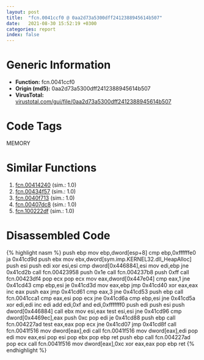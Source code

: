 ```yaml
---
layout: post
title:  "fcn.0041ccf0 @ 0aa2d73a5300dff2412388945614b507"
date:   2021-08-30 15:52:19 +0300
categories: report
index: false
---
```


# Generic Information
- **Function:** fcn.0041ccf0
- **Origin (md5):** 0aa2d73a5300dff2412388945614b507
- **VirusTotal:** [virustotal.com/gui/file/0aa2d73a5300dff2412388945614b507][virustotal_ref]

# Code Tags
<span class="tag" id="MEMORY">MEMORY</span>


# Similar Functions

1. [fcn.00414240][similar_1_ref] (sim.: 1.0)
2. [fcn.00434f57][similar_2_ref] (sim.: 1.0)
3. [fcn.0040f713][similar_3_ref] (sim.: 1.0)
4. [fcn.00407dc8][similar_4_ref] (sim.: 1.0)
5. [fcn.100222df][similar_5_ref] (sim.: 1.0)


# Disassembled Code

{% highlight nasm %}
push ebp
mov ebp,dword[esp+8]
cmp ebp,0xffffffe0
ja 0x41cd9d
push ebx
mov ebx,dword[sym.imp.KERNEL32.dll_HeapAlloc]
push esi
push edi
xor esi,esi
cmp dword[0x446884],esi
mov edi,ebp
jne 0x41cd2b
call fcn.00423958
push 0x1e
call fcn.004237b8
push 0xff
call fcn.00423df4
pop ecx
pop ecx
mov eax,dword[0x447e04]
cmp eax,1
jne 0x41cd43
cmp ebp,esi
je 0x41cd3d
mov eax,ebp
jmp 0x41cd40
xor eax,eax
inc eax
push eax
jmp 0x41cd61
cmp eax,3
jne 0x41cd53
push ebp
call fcn.0041cca1
cmp eax,esi
pop ecx
jne 0x41cd6a
cmp ebp,esi
jne 0x41cd5a
xor edi,edi
inc edi
add edi,0xf
and edi,0xfffffff0
push edi
push esi
push dword[0x446884]
call ebx
mov esi,eax
test esi,esi
jne 0x41cd96
cmp dword[0x4469ec],eax
push 0xc
pop edi
je 0x41cd88
push ebp
call fcn.004227ad
test eax,eax
pop ecx
jne 0x41cd07
jmp 0x41cd8f
call fcn.0041f516
mov dword[eax],edi
call fcn.0041f516
mov dword[eax],edi
pop edi
mov eax,esi
pop esi
pop ebx
pop ebp
ret
push ebp
call fcn.004227ad
pop ecx
call fcn.0041f516
mov dword[eax],0xc
xor eax,eax
pop ebp
ret
{% endhighlight %}


[similar_1_ref]: /report/fcn.00414240@de21a548b66aa6c0b17491b6a31e14fa
[similar_2_ref]: /report/fcn.00434f57@7b00dd8f2abf54a73bfb09681334ff78
[similar_3_ref]: /report/fcn.0040f713@6a695c8c50dfc99993406e2740c7c273
[similar_4_ref]: /report/fcn.00407dc8@e38ba004520fa1a86a35b63e8d5843ef
[similar_5_ref]: /report/fcn.100222df@481b545f5c18f2fce1caac67ddc419e8
[virustotal_ref]: https://www.virustotal.com/gui/file/0aa2d73a5300dff2412388945614b507